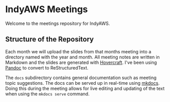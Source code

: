 # IndyAWS Meetings

Welcome to the meetings repository for IndyAWS.

## Structure of the Repository

Each month we will upload the slides from that months meeting into a directory named with the year and month. All meeting notes are written in Markdown and the slides are generated with [Hovercraft](https://hovercraft.readthedocs.io/en/latest/). I've been using [Pandoc](http://pandoc.org) to convert to ReStructuredText.

The `docs` subdirectory contains general documentation such as meeting topic suggestions. The docs can be served up in real-time using [mkdocs](http://www.mkdocs.org). Doing this during the meeting allows for live editing and updating of the text when using the `mkdocs serve` command.
